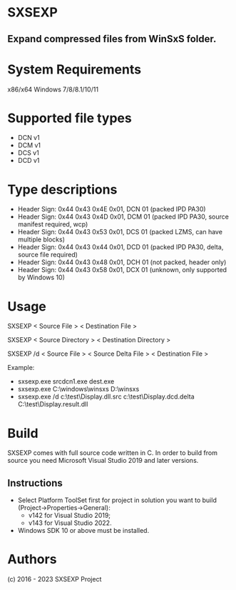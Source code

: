 
# SXSEXP
## Expand compressed files from WinSxS folder.

# System Requirements

x86/x64 Windows 7/8/8.1/10/11

# Supported file types
* DCN v1
* DCM v1
* DCS v1
* DCD v1

# Type descriptions
* Header Sign: 0x44 0x43 0x4E 0x01, DCN 01 (packed IPD PA30)
* Header Sign: 0x44 0x43 0x4D 0x01, DCM 01 (packed IPD PA30, source manifest required, wcp)
* Header Sign: 0x44 0x43 0x53 0x01, DCS 01 (packed LZMS, can have multiple blocks)
* Header Sign: 0x44 0x43 0x44 0x01, DCD 01 (packed IPD PA30, delta, source file required)
* Header Sign: 0x44 0x43 0x48 0x01, DCH 01 (not packed, header only)
* Header Sign: 0x44 0x43 0x58 0x01, DCX 01 (unknown, only supported by Windows 10)

# Usage
SXSEXP < Source File > < Destination File >

SXSEXP < Source Directory > < Destination Directory >

SXSEXP /d < Source File > < Source Delta File > < Destination File >

Example: 
* sxsexp.exe srcdcn1.exe dest.exe 
* sxsexp.exe C:\windows\winsxs D:\winsxs
* sxsexp.exe /d c:\test\Display.dll.src c:\test\Display.dcd.delta C:\test\Display.result.dll

# Build

SXSEXP comes with full source code written in C.
In order to build from source you need Microsoft Visual Studio 2019 and later versions.

## Instructions

* Select Platform ToolSet first for project in solution you want to build (Project->Properties->General): 
  * v142 for Visual Studio 2019;
  * v143 for Visual Studio 2022.
* Windows SDK 10 or above must be installed.

# Authors

(c) 2016 - 2023 SXSEXP Project
